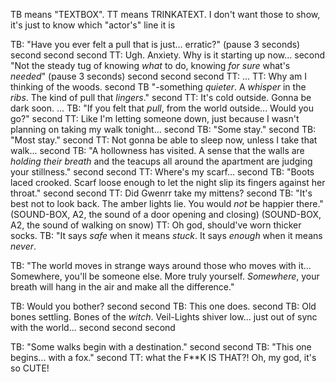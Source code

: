 TB means "TEXTBOX". TT means TRINKATEXT. I don't want those to show, it's just to know which "actor's" line it is

TB: "Have you ever felt a pull that is just… erratic?" (pause 3 seconds)
second
second
second
TT: Ugh. Anxiety. Why is it starting up now...
second
"Not the steady tug of knowing *what* to do, knowing *for sure* what's *needed*" (pause 3 seconds)
second
second
second
TT: ...
TT: Why am I thinking of the woods.
second
TB "-something *quieter*. A *whisper* in the *ribs*. The kind of pull that *lingers*."
second
TT: It's cold outside. Gonna be dark soon.
...
TB: "If you felt that *pull*, from the world outside... Would you go?"
second
TT: Like I'm letting someone down, just because I wasn't planning on taking my walk tonight...
second
TB: "Some stay."
second
TB: "Most stay."
second
TT: Not gonna be able to sleep now, unless I take that walk...
second
TB: "A hollowness has visited. A sense that the walls are *holding their breath* and the teacups all around the apartment are judging your stillness."
second
second
TT: Where's my scarf...
second
TB:
"Boots laced crooked. Scarf loose enough to let the night slip its fingers against her throat."
second
second
TT: Did Gwenrr take my mittens?
second
TB: "It's best not to look back. The amber lights lie. You would *not* be happier there."
(SOUND-BOX, A2, the sound of a door opening and closing)
(SOUND-BOX, A2, the sound of walking on snow)
TT: Oh god, should've worn thicker socks.
TB: "It says *safe* when it means _stuck_. It says *enough* when it means *never*.

TB: "The world moves in strange ways around those who moves with it... Somewhere, you'll be someone else. More truly yourself. _Somewhere_, your breath will hang in the air and make all the difference."

TB: Would you bother?
second
second
TB: This one does.
second
TB: Old bones settling. Bones of the _witch_. Veil-Lights shiver low... just out of sync with the world...
second
second
second

TB: "Some walks begin with a destination."
second
second
TB: "This one begins... with a fox."
second
TT: what the F**K IS THAT?! Oh, my god, it's so CUTE!